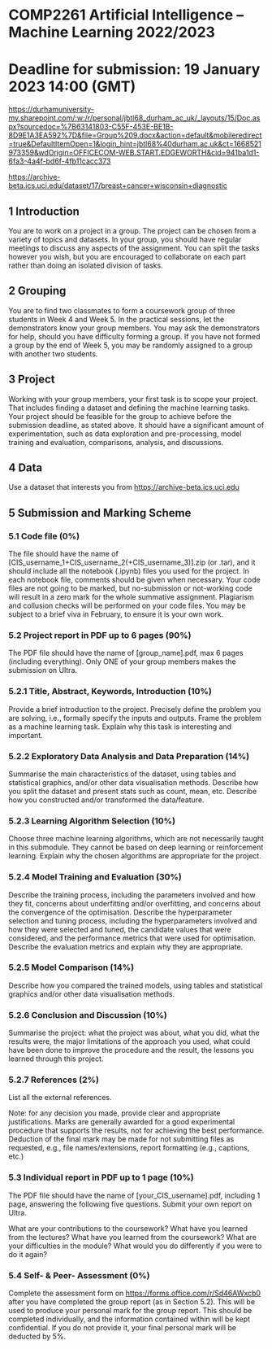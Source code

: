# COMP2261 Artificial Intelligence – Machine Learning 2022/2023
# Deadline for submission: 19 January 2023 14:00 (GMT)
https://durhamuniversity-my.sharepoint.com/:w:/r/personal/jbtl68_durham_ac_uk/_layouts/15/Doc.aspx?sourcedoc=%7B63141803-C55F-453E-BE1B-8D9E1A3EA592%7D&file=Group%209.docx&action=default&mobileredirect=true&DefaultItemOpen=1&login_hint=jbtl68%40durham.ac.uk&ct=1668521973359&wdOrigin=OFFICECOM-WEB.START.EDGEWORTH&cid=941ba1d1-6fa3-4a4f-bd6f-4fb11cacc373

https://archive-beta.ics.uci.edu/dataset/17/breast+cancer+wisconsin+diagnostic
## 1      Introduction
You are to work on a project in a group. The project can be chosen from a variety of topics and datasets. In your group, you should have regular meetings to discuss any aspects of the assignment. You can split the tasks however you wish, but you are encouraged to collaborate on each part rather than doing an isolated division of tasks.

## 2      Grouping
You are to find two classmates to form a coursework group of three students in Week 4 and Week 5. In the practical sessions, let the demonstrators know your group members. You may ask the demonstrators for help, should you have difficulty forming a group. If you have not formed a group by the end of Week 5, you may be randomly assigned to a group with another two students.

## 3      Project
Working with your group members, your first task is to scope your project. That includes finding a dataset and defining the machine learning tasks. Your project should be feasible for the group to achieve before the submission deadline, as stated above. It should have a significant amount of experimentation, such as data exploration and pre-processing, model training and evaluation, comparisons, analysis, and discussions.

## 4      Data
Use a dataset that interests you from https://archive-beta.ics.uci.edu

## 5      Submission and Marking Scheme
### 5.1     Code file (0%)
The file should have the name of [CIS_username_1+CIS_username_2(+CIS_username_3)].zip (or .tar), and it should include all the notebook (.ipynb) files you used for the project. In each notebook file, comments should be given when necessary. Your code files are not going to be marked, but no-submission or not-working code will result in a zero mark for the whole summative assignment. Plagiarism and collusion checks will be performed on your code files. You may be subject to a brief viva in February, to ensure it is your own work.

### 5.2     Project report in PDF up to 6 pages (90%)
The PDF file should have the name of [group_name].pdf, max 6 pages (including everything). Only ONE of your group members makes the submission on Ultra.

### 5.2.1     Title, Abstract, Keywords, Introduction (10%)
Provide a brief introduction to the project. Precisely define the problem you are solving, i.e., formally specify the inputs and outputs. Frame the problem as a machine learning task. Explain why this task is interesting and important.

### 5.2.2     Exploratory Data Analysis and Data Preparation (14%)
Summarise the main characteristics of the dataset, using tables and statistical graphics, and/or other data visualisation methods. Describe how you split the dataset and present stats such as count, mean, etc. Describe how you constructed and/or transformed the data/feature.

### 5.2.3     Learning Algorithm Selection (10%)
Choose three machine learning algorithms, which are not necessarily taught in this submodule. They cannot be based on deep learning or reinforcement learning. Explain why the chosen algorithms are appropriate for the project.

### 5.2.4     Model Training and Evaluation (30%)
Describe the training process, including the parameters involved and how they fit, concerns about underfitting and/or overfitting, and concerns about the convergence of the optimisation. Describe the hyperparameter selection and tuning process, including the hyperparameters involved and how they were selected and tuned, the candidate values that were considered, and the performance metrics that were used for optimisation. Describe the evaluation metrics and explain why they are appropriate.

### 5.2.5     Model Comparison (14%)
Describe how you compared the trained models, using tables and statistical graphics and/or other data visualisation methods.

### 5.2.6     Conclusion and Discussion (10%)
Summarise the project: what the project was about, what you did, what the results were, the major limitations of the approach you used, what could have been done to improve the procedure and the result, the lessons you learned through this project.

### 5.2.7     References (2%)
List all the external references.

Note: for any decision you made, provide clear and appropriate justifications. Marks are generally awarded for a good experimental procedure that supports the results, not for achieving the best performance. Deduction of the final mark may be made for not submitting files as requested, e.g., file names/extensions, report formatting (e.g., captions, etc.)

### 5.3     Individual report in PDF up to 1 page (10%)
The PDF file should have the name of [your_CIS_username].pdf, including 1 page, answering the following five questions. Submit your own report on Ultra.

What are your contributions to the coursework?
What have you learned from the lectures?
What have you learned from the coursework?
What are your difficulties in the module?
What would you do differently if you were to do it again?
### 5.4     Self- & Peer- Assessment (0%)
Complete the assessment form on https://forms.office.com/r/Sd46AWxcb0 after you have completed the group report (as in Section 5.2). This will be used to produce your personal mark for the group report. This should be completed individually, and the information contained within will be kept confidential. If you do not provide it, your final personal mark will be deducted by 5%.
